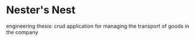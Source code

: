 # Nester's Nest
engineering thesis:
crud application for managing the transport of goods in the company
